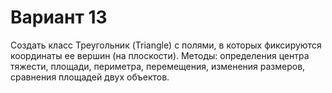 # Вариант 13
Создать класс Треугольник (Triangle) c полями, в которых фиксируются координаты ее вершин (на плоскости). Методы: определения центра тяжести, площади, периметра, перемещения, изменения размеров, сравнения площадей двух объектов.
